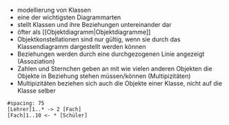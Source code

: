 - modellierung von Klassen
- eine der wichtigsten Diagrammarten
- stellt Klassen und ihre Beziehungen untereinander dar
- öfter als [[Objektdiagramm|Objektdiagramme]]
- Objektkonstellationen sind nur gültig, wenn sie durch das Klassendiagramm dargestellt werden können
- Beziehungen werden durch eine durchgezogenen Linie angezeigt (Assoziation)
- Zahlen und Sternchen geben an mit wie vielen anderen Objekten die Objekte in Beziehung stehen müssen/können (Multipizitäten)
- Multipizitäten beziehen sich auch die Objekte einer Klasse, nicht auf die Klasse selber

``` nomnoml
#spacing: 75
[Lehrer]1..* -> 2 [Fach]
[Fach]1..10 <- * [Schüler]
```


